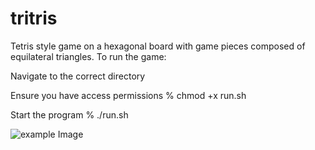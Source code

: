 # tritris
Tetris style game on a hexagonal board with game pieces composed of equilateral triangles.
To run the game:

Navigate to the correct directory

Ensure you have access permissions % chmod +x run.sh

Start the program % ./run.sh

![example Image](tritris.png)

